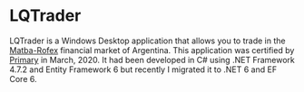 # LQTrader
LQTrader is a Windows Desktop application that allows you to trade in the [Matba-Rofex](https://www.matbarofex.com.ar/) financial market of Argentina. This application was certified by [Primary](https://primary.com.ar/) in March, 2020.
It had been developed in C# using .NET Framework 4.7.2 and Entity Framework 6 but recently I migrated it to .NET 6 and EF Core 6.

